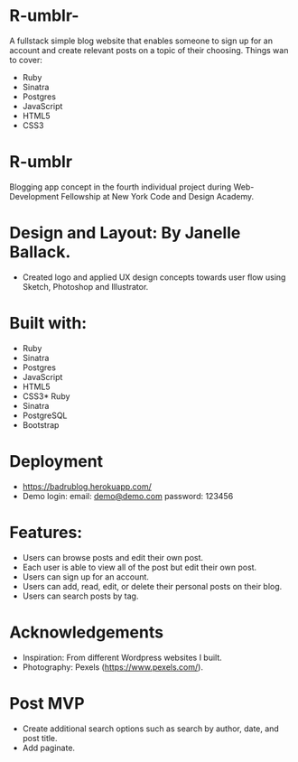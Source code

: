 # R-umblr-
A fullstack simple blog website that enables someone to sign up for an account and create relevant posts on a topic of their choosing.
Things wan to cover:
 * Ruby
 * Sinatra
 * Postgres
 * JavaScript
 * HTML5
 * CSS3

# R-umblr

Blogging app concept in the fourth individual project during Web-Development Fellowship at New York Code and Design Academy.

# Design and Layout: By Janelle Ballack. 
* Created logo and applied UX design concepts towards user flow using Sketch, Photoshop and Illustrator.

# Built with:
 * Ruby
 * Sinatra
 * Postgres
 * JavaScript
 * HTML5
 * CSS3* Ruby
 * Sinatra
 * PostgreSQL
 * Bootstrap

# Deployment
  * https://badrublog.herokuapp.com/
  * Demo login: 
      email: demo@demo.com   password: 123456
      
  
# Features:
* Users can browse posts and edit their own post.
* Each user is able to view all of the post but edit their own post.
* Users can sign up for an account.
* Users can add, read, edit, or delete their personal posts on their blog.
* Users can search posts by tag.

# Acknowledgements
* Inspiration: From different Wordpress websites I built.
* Photography: Pexels (https://www.pexels.com/).

# Post MVP
* Create additional search options such as search by author, date, and post title.
* Add paginate. 

